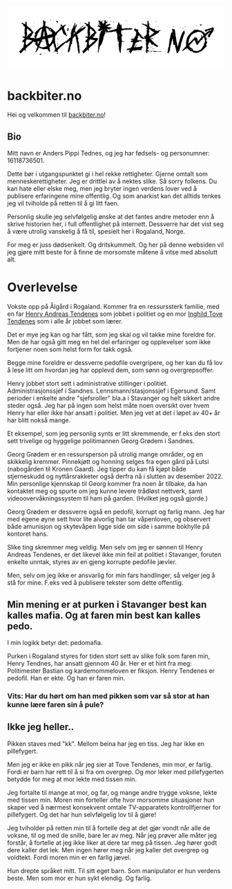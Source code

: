 ![backbiter.no](backbiterno_logo.png)

backbiter.no
============

Hei og velkommen til [backbiter.no](https://backbiter.no)!

Bio
---

Mitt navn er Anders Pippi Tednes, og jeg har fødsels- og personumner: 16118736501.

Dette bør i utgangspunktet gi i hel rekke rettigheter. Gjerne omtalt som menneskerettigheter. Jeg er drittlei av å nektes slike. Så sorry folkens. Du kan hate eller elske meg, men jeg bryter ingen verdens lover ved å publisere erfaringene mine offentlig. Og som anarkist kan det alltids tenkes jeg vil tviholde på retten til å gi litt faen.

Personlig skulle jeg selvfølgelig ønske at det fantes andre metoder enn å skrive historien her, i full offentlighet på internett. Dessverre har det vist seg å være utrolig vanskelig å få til, spesielt her i Rogaland, Norge.

For meg er juss dødsenkelt. Og dritskummelt. Og her på denne websiden vil jeg gjøre mitt beste for å finne de morsomste måtene å vitse med absolutt alt.

Overlevelse
===========

Vokste opp på Ålgård i Rogaland. Kommer fra en ressurssterk familie, med en far [Henry Andreas Tendenes](https://www.aftenbladet.no/lokalt/i/GGgvW4/henry-fikk-eget-fjell) som jobbet i politiet og en mor [Inghild Tove Tendenes](https://www.gjesdal.kommune.no/tjenester/politikk-og-administrasjon/politikk/styrer-rad-og-utvalg/eldreradet) som i alle år jobbet som lærer.

Det er mye jeg kan og har fått, som jeg skal og vil takke mine foreldre for. Men de har også gitt meg en hel del erfaringer og opplevelser som ikke fortjener noen som helst form for takk også.

Begge mine foreldre er dessverre pedofile overgripere, og her kan du få lov å lese litt om hvordan jeg har opplevd dem, som sønn og overgrepsoffer.

Henry jobbet stort sett i administrative stillinger i politiet. Administrasjonssjef i Sandnes. Lennsmann/stasjonssjef i Egersund. Samt perioder i enkelte andre "sjefsroller" bla.a i Stavanger og helt sikkert andre steder også. Jeg har på ingen som helst måte noen oversikt over hvem Henry har eller ikke har ansatt i politiet. Men jeg vet at det i løpet av 40+ år har blitt nokså mange.

Et eksempel, som jeg personlig synts er litt skremmende, er f.eks den stort sett trivelige og hyggelige politimannen Georg Grødem i Sandnes.

Georg Grødem er en ressursperson på utrolig mange områder, og en skikkelig kremmer. Pinnekjøtt og honning selges fra egen gård på Lutsi (nabogården til Kronen Gaard). Jeg tipper du kan få kjøpt både stjerneskudd og nyttårsrakketer også derfra nå i slutten av desember 2022. Min personlige kjennskap til Georg kommer fra noen år tilbake, da han kontaktet meg og spurte om jeg kunne levere trådløst nettverk, samt videoovervåkningssystem til ham på garden. (Hvilket jeg også gjorde.)

Georg Grødem er dessverre også en pedofil, korrupt og farlig mann. Jeg har med egene øyne sett hvor lite alvorlig han tar våpenloven, og observert både amunisjon og skytevåpen ligge side om side i samme bokhylle på kontoret hans.

Slike ting skremmer meg veldig. Men selv om jeg er sønnen til Henry Andreas Tendenes, er det likevel ikke min feil at politiet i Stavanger, foruten enkelte unntak, styres av en gjeng korrupte pedofile jævler.

Men, selv om jeg ikke er ansvarlig for min fars handlinger, så velger jeg å stå for mine. F.eks ved å publisere tekster som dette offentlig.

Min mening er at purken i Stavanger best kan kalles mafia. Og at faren min best kan kalles pedo.
------------------------------------------------------------------------------------------------

I min logikk betyr det: pedomafia.

Purken i Rogaland styres for tiden stort sett av slike folk som faren min, Henry Tendnes, har ansatt gjennom 40 år. Her er et hint fra meg: Politimester Bastian og kardemommeloven er fiksjon. Henry Tendenes er pedofil. Han er ekte. Og han er faren min.

### Vits: Har du hørt om han med pikken som var så stor at han kunne lære faren sin å pule?

Ikke jeg heller..
-----------------

Pikken staves med "kk". Mellom beina har jeg en tiss. Jeg har ikke en pillefygert.

Men jeg er ikke en pikk når jeg sier at Tove Tendenes, min mor, er farlig. Fordi er barn har rett til å si fra om overgrep. Og mor leker med pillefygerten betydde for meg at mor lekte med tissen min.

Jeg fortalte til mange at mor, og far, og mange andre trygge voksne, lekte med tissen min. Moren min forteller ofte hvor morsomme situasjoner hun skaper ved å nærmest konsekvent omtale TV-apparatets kontrollfjerner for pillefygert. Og det har hun selvfølgelig lov til å gjøre!

Jeg tviholder på retten min til å fortelle deg at det gjør vondt når alle de voksne, til og med de snille, bare ler av meg. Når jeg prøver alle måter jeg forstår, å fortelle at jeg ikke liker at dere tar meg på tissen. Jeg hører godt dere kaller det lek. Men ingen hører meg når jeg kaller det overgrep og voldtekt. Fordi moren min er en farlig jævel.

Hun drepte språket mitt. Til sitt eget barn. Som manipulator er hun verdens beste. Men som mor er hun sykt elendig. Og farlig.
